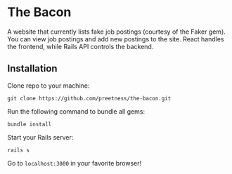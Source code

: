 # The Bacon

A website that currently lists fake job postings (courtesy of the Faker gem). You can view job postings and add new postings to the site. React handles the frontend, while Rails API controls the backend.

## Installation

Clone repo to your machine:

`git clone https://github.com/preetness/the-bacon.git`

Run the following command to bundle all gems:

`bundle install`

Start your Rails server:

`rails s`

Go to `localhost:3000` in your favorite browser!
